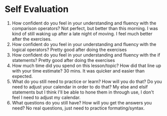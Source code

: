 # Self Evaluation

1. How confident do you feel in your understanding and fluency with the comparison operators?
Not perfect, but better than this morning. I was kind of still waking up after a late night of moving. I feel much better after the exercises.
1. How confident do you feel in your understanding and fluency with the logical operators?
Pretty good after doing the exercises
1. How confident do you feel in your understanding and fluency with the if statements?
Pretty good after doing the exercises
1. How much time did you spend on this lesson/topic? How did that line up with your time estimate?
30 mins. It was quicker and easier than expected.
1. What do you still need to practice or learn? How will you do that? Do you need to adjust your calendar in order to do that?
My else and elsif statements but I think I'll be able to hone them in through use, I don't feel I need to adjust my calendar.
1. What questions do you still have? How will you get the answers you need?
No real questions, just need to practice formating/syntax.